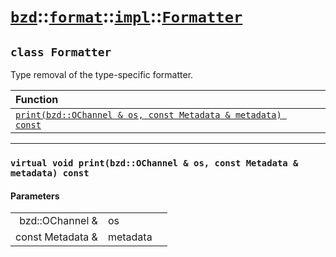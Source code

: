 # [`bzd`](../../../../index.md)::[`format`](../../../index.md)::[`impl`](../../index.md)::[`Formatter`](../index.md)

## `class Formatter`
Type removal of the type-specific formatter.

|Function||
|:---|:---|
|[`print(bzd::OChannel & os, const Metadata & metadata) const`](./index.md)||
------
### `virtual void print(bzd::OChannel & os, const Metadata & metadata) const`

#### Parameters
||||
|---:|:---|:---|
|bzd::OChannel &|os||
|const Metadata &|metadata||
